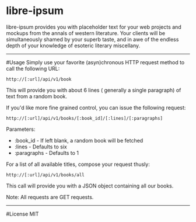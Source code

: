 libre-ipsum
===========

libre-ipsum provides you with placeholder text for your web projects and mockups from the annals of western
literature. Your clients will be simultaneously shamed by your superb taste, and in awe of the endless depth of your 
knowledge of esoteric literary miscellany.  

* * *

#Usage
Simply use your favorite (asyn)chronous HTTP request method to call the following URL:
````
http://[:url]/api/v1/book
````
This will provide you with about 6 lines ( generally a single paragraph) of text from a random book.

If you'd like more fine grained control, you can issue the following request:
````
http://[:url]/api/v1/books/[:book_id]/[:lines]/[:paragraphs]
````    
Parameters:
* :book_id - If left blank, a random book will be fetched
* :lines - Defaults to six
* :paragraphs - Defaults to 1

For a list of all available titles, compose your request thusly:
````
http://[:url]/api/v1/books/all
````

This call will provide you with a JSON object containing all our books.

Note: All requests are GET requests.

* * *

#License
MIT
